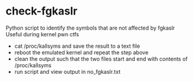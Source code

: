 # check-fgkaslr

Python script to identify the symbols that are not affected by fgkaslr <br/>
Useful during kernel pwn ctfs

+ cat /proc/kallsyms and save the result to a text file
+ reboot the emulated kernel and repeat the step above
+ clean the output such that the two files start and end with contents of /proc/kallsyms
+ run script and view output in no_fgkaslr.txt
